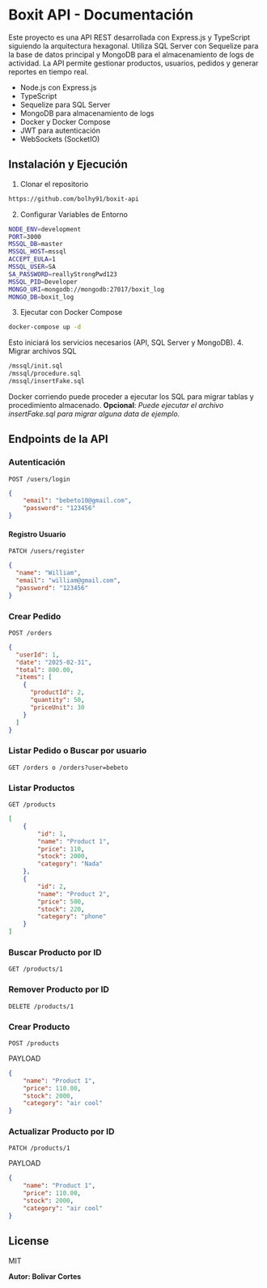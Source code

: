 # Boxit API - Documentación


Este proyecto es una API REST desarrollada con Express.js y TypeScript siguiendo la arquitectura hexagonal. Utiliza SQL Server con Sequelize para la base de datos principal y MongoDB para el almacenamiento de logs de actividad. La API permite gestionar productos, usuarios, pedidos y generar reportes en tiempo real.

- Node.js con Express.js
- TypeScript
- Sequelize para SQL Server
- MongoDB para almacenamiento de logs
- Docker y Docker Compose
- JWT para autenticación
- WebSockets (SocketIO)

## Instalación y Ejecución
1. Clonar el repositorio
```sh
https://github.com/bolhy91/boxit-api
```
2. Configurar Variables de Entorno
```sh
NODE_ENV=development
PORT=3000
MSSQL_DB=master
MSSQL_HOST=mssql
ACCEPT_EULA=1
MSSQL_USER=SA
SA_PASSWORD=reallyStrongPwd123
MSSQL_PID=Developer
MONGO_URI=mongodb://mongodb:27017/boxit_log
MONGO_DB=boxit_log
```
3. Ejecutar con Docker Compose
```sh
docker-compose up -d
```
Esto iniciará los servicios necesarios (API, SQL Server y MongoDB).
4. Migrar archivos SQL
```sh
/mssql/init.sql
/mssql/procedure.sql
/mssql/insertFake.sql
```
Docker corriendo puede proceder a ejecutar los SQL para migrar tablas y procedimiento almacenado.
**Opcional**: _Puede ejecutar el archivo insertFake.sql para migrar alguna data de ejemplo._

## Endpoints de la API
### Autenticación

```http request
POST /users/login
```
```json
{
    "email": "bebeto10@gmail.com",
    "password": "123456"
}
```
#### Registro Usuario

```http request
PATCH /users/register
```
```json
{
  "name": "William",
  "email": "william@gmail.com",
  "password": "123456"
}
```
### Crear Pedido

```http request
POST /orders
```
```json
{
  "userId": 1,
  "date": "2025-02-31",
  "total": 800.00,
  "items": [
    {
      "productId": 2,
      "quantity": 50,
      "priceUnit": 30
    }
  ]
}
```
### Listar Pedido o Buscar por usuario

```http request
GET /orders o /orders?user=bebeto
```

### Listar Productos

```http request
GET /products
```
```json
[
    {
        "id": 1,
        "name": "Product 1",
        "price": 110,
        "stock": 2000,
        "category": "Nada"
    },
    {
        "id": 2,
        "name": "Product 2",
        "price": 500,
        "stock": 220,
        "category": "phone"
    }
]
```

### Buscar Producto por ID

```http request
GET /products/1
```
### Remover Producto por ID

```http request
DELETE /products/1
```

### Crear Producto

```http request
POST /products
```

PAYLOAD
```json
{
    "name": "Product 1",
    "price": 110.00,
    "stock": 2000,
    "category": "air cool"
}
```

### Actualizar Producto por ID

```http request
PATCH /products/1
```
PAYLOAD
```json
{
    "name": "Product 1",
    "price": 110.00,
    "stock": 2000,
    "category": "air cool"
}
```
## License

MIT

**Autor: Bolivar Cortes**





